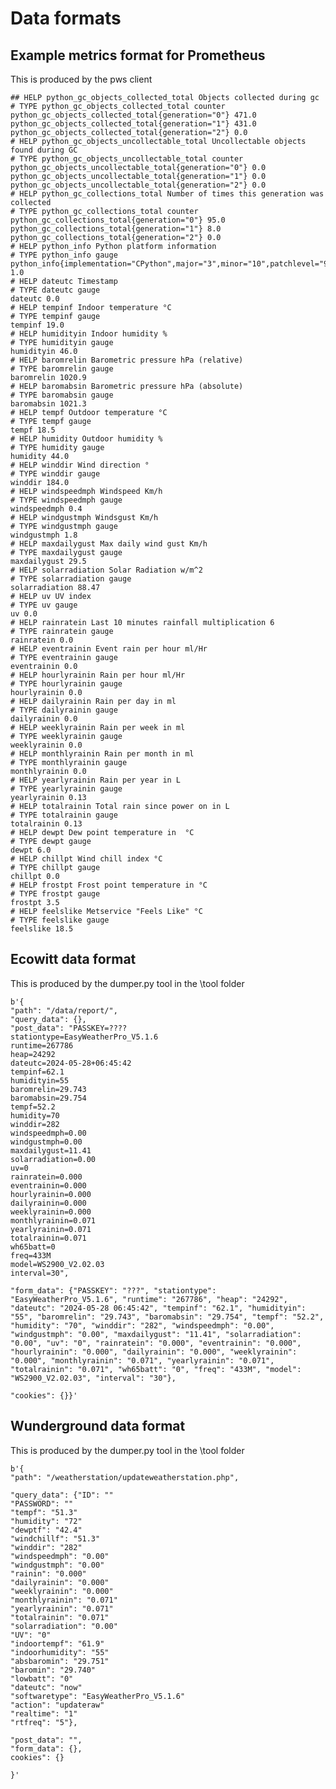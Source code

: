 # Data formats

## Example metrics format for Prometheus

This is produced by the pws client

    ## HELP python_gc_objects_collected_total Objects collected during gc
    # TYPE python_gc_objects_collected_total counter
    python_gc_objects_collected_total{generation="0"} 471.0
    python_gc_objects_collected_total{generation="1"} 431.0
    python_gc_objects_collected_total{generation="2"} 0.0
    # HELP python_gc_objects_uncollectable_total Uncollectable objects found during GC
    # TYPE python_gc_objects_uncollectable_total counter
    python_gc_objects_uncollectable_total{generation="0"} 0.0
    python_gc_objects_uncollectable_total{generation="1"} 0.0
    python_gc_objects_uncollectable_total{generation="2"} 0.0
    # HELP python_gc_collections_total Number of times this generation was collected
    # TYPE python_gc_collections_total counter
    python_gc_collections_total{generation="0"} 95.0
    python_gc_collections_total{generation="1"} 8.0
    python_gc_collections_total{generation="2"} 0.0
    # HELP python_info Python platform information
    # TYPE python_info gauge
    python_info{implementation="CPython",major="3",minor="10",patchlevel="9",version="3.10.9"} 1.0
    # HELP dateutc Timestamp
    # TYPE dateutc gauge
    dateutc 0.0
    # HELP tempinf Indoor temperature °C
    # TYPE tempinf gauge
    tempinf 19.0
    # HELP humidityin Indoor humidity %
    # TYPE humidityin gauge
    humidityin 46.0
    # HELP baromrelin Barometric pressure hPa (relative)
    # TYPE baromrelin gauge
    baromrelin 1020.9
    # HELP baromabsin Barometric pressure hPa (absolute)
    # TYPE baromabsin gauge
    baromabsin 1021.3
    # HELP tempf Outdoor temperature °C
    # TYPE tempf gauge
    tempf 18.5
    # HELP humidity Outdoor humidity %
    # TYPE humidity gauge
    humidity 44.0
    # HELP winddir Wind direction °
    # TYPE winddir gauge
    winddir 184.0
    # HELP windspeedmph Windspeed Km/h
    # TYPE windspeedmph gauge
    windspeedmph 0.4
    # HELP windgustmph Windsgust Km/h
    # TYPE windgustmph gauge
    windgustmph 1.8
    # HELP maxdailygust Max daily wind gust Km/h
    # TYPE maxdailygust gauge
    maxdailygust 29.5
    # HELP solarradiation Solar Radiation w/m^2
    # TYPE solarradiation gauge
    solarradiation 88.47
    # HELP uv UV index
    # TYPE uv gauge
    uv 0.0
    # HELP rainratein Last 10 minutes rainfall multiplication 6
    # TYPE rainratein gauge
    rainratein 0.0
    # HELP eventrainin Event rain per hour ml/Hr
    # TYPE eventrainin gauge
    eventrainin 0.0
    # HELP hourlyrainin Rain per hour ml/Hr
    # TYPE hourlyrainin gauge
    hourlyrainin 0.0
    # HELP dailyrainin Rain per day in ml
    # TYPE dailyrainin gauge
    dailyrainin 0.0
    # HELP weeklyrainin Rain per week in ml
    # TYPE weeklyrainin gauge
    weeklyrainin 0.0
    # HELP monthlyrainin Rain per month in ml
    # TYPE monthlyrainin gauge
    monthlyrainin 0.0
    # HELP yearlyrainin Rain per year in L
    # TYPE yearlyrainin gauge
    yearlyrainin 0.13
    # HELP totalrainin Total rain since power on in L
    # TYPE totalrainin gauge
    totalrainin 0.13
    # HELP dewpt Dew point temperature in  °C
    # TYPE dewpt gauge
    dewpt 6.0
    # HELP chillpt Wind chill index °C
    # TYPE chillpt gauge
    chillpt 0.0
    # HELP frostpt Frost point temperature in °C
    # TYPE frostpt gauge
    frostpt 3.5
    # HELP feelslike Metservice "Feels Like" °C
    # TYPE feelslike gauge
    feelslike 18.5

## Ecowitt data format

This is produced by the dumper.py tool in the \tool folder

    b'{
    "path": "/data/report/", 
    "query_data": {}, 
    "post_data": "PASSKEY=????
    stationtype=EasyWeatherPro_V5.1.6
    runtime=267786
    heap=24292
    dateutc=2024-05-28+06:45:42
    tempinf=62.1
    humidityin=55
    baromrelin=29.743
    baromabsin=29.754
    tempf=52.2
    humidity=70
    winddir=282
    windspeedmph=0.00
    windgustmph=0.00
    maxdailygust=11.41
    solarradiation=0.00
    uv=0
    rainratein=0.000
    eventrainin=0.000
    hourlyrainin=0.000
    dailyrainin=0.000
    weeklyrainin=0.000
    monthlyrainin=0.071
    yearlyrainin=0.071
    totalrainin=0.071
    wh65batt=0
    freq=433M
    model=WS2900_V2.02.03
    interval=30", 

    "form_data": {"PASSKEY": "???", "stationtype": "EasyWeatherPro_V5.1.6", "runtime": "267786", "heap": "24292", "dateutc": "2024-05-28 06:45:42", "tempinf": "62.1", "humidityin": "55", "baromrelin": "29.743", "baromabsin": "29.754", "tempf": "52.2", "humidity": "70", "winddir": "282", "windspeedmph": "0.00", "windgustmph": "0.00", "maxdailygust": "11.41", "solarradiation": "0.00", "uv": "0", "rainratein": "0.000", "eventrainin": "0.000", "hourlyrainin": "0.000", "dailyrainin": "0.000", "weeklyrainin": "0.000", "monthlyrainin": "0.071", "yearlyrainin": "0.071", "totalrainin": "0.071", "wh65batt": "0", "freq": "433M", "model": "WS2900_V2.02.03", "interval": "30"}, 

    "cookies": {}}'

##  Wunderground data format

This is produced by the dumper.py tool in the \tool folder

    b'{
    "path": "/weatherstation/updateweatherstation.php", 

    "query_data": {"ID": ""
    "PASSWORD": ""
    "tempf": "51.3"
    "humidity": "72"
    "dewptf": "42.4"
    "windchillf": "51.3"
    "winddir": "282"
    "windspeedmph": "0.00"
    "windgustmph": "0.00"
    "rainin": "0.000"
    "dailyrainin": "0.000"
    "weeklyrainin": "0.000"
    "monthlyrainin": "0.071"
    "yearlyrainin": "0.071"
    "totalrainin": "0.071"
    "solarradiation": "0.00"
    "UV": "0"
    "indoortempf": "61.9"
    "indoorhumidity": "55"
    "absbaromin": "29.751"
    "baromin": "29.740"
    "lowbatt": "0"
    "dateutc": "now"
    "softwaretype": "EasyWeatherPro_V5.1.6"
    "action": "updateraw"
    "realtime": "1"
    "rtfreq": "5"}, 

    "post_data": "", 
    "form_data": {}, 
    cookies": {}

    }'

